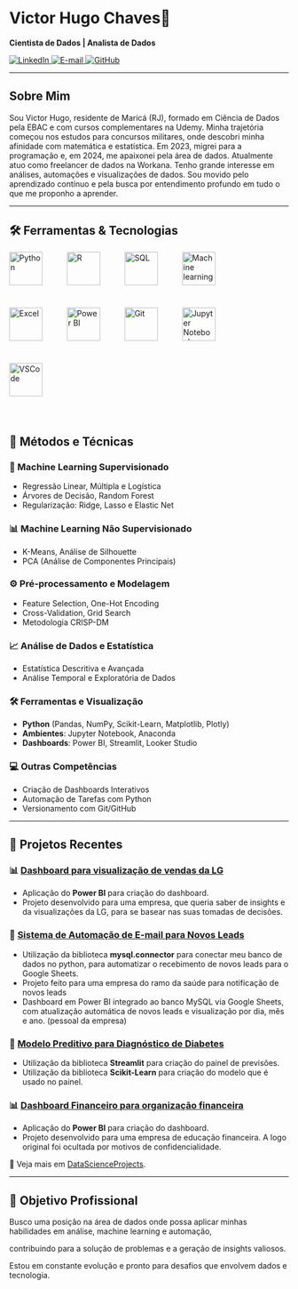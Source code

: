 # Victor Hugo Chaves🌟  
**Cientista de Dados | Analista de Dados**  

<p align="left">
  <a href="https://www.linkedin.com/in/victorhugodata/" target="_blank">
    <img src="https://img.shields.io/badge/LinkedIn-blue?style=flat-square&logo=linkedin&logoColor=white" alt="LinkedIn">
  </a>
    <a href="mailto:victorhugo.chavesrj@gmail.com" target="_blank">
    <img src="https://img.shields.io/badge/Email-red?style=flat-square&logo=gmail&logoColor=white" alt="E-mail">
</a>
  <a href="https://github.com/VictorHugodata?tab=repositories" target="_blank">
    <img src="https://img.shields.io/badge/GitHub-black?style=flat-square&logo=github&logoColor=white" alt="GitHub">
  </a>
</p>

---

## Sobre Mim  
Sou Victor Hugo, residente de Maricá (RJ), 
formado em Ciência de Dados pela EBAC e com cursos complementares na Udemy. 
Minha trajetória começou nos estudos para concursos militares, onde descobri minha afinidade com matemática e estatística. 
Em 2023, migrei para a programação e, em 2024, me apaixonei pela área de dados.
Atualmente atuo como freelancer de dados na Workana.
Tenho grande interesse em análises, automações e visualizações de dados. Sou movido pelo aprendizado contínuo e pela busca por entendimento profundo em tudo o que me proponho a aprender.

---

## 🛠️ Ferramentas & Tecnologias  
<p align="left">
  <img src="https://cdn.jsdelivr.net/gh/devicons/devicon/icons/python/python-original.svg" alt="Python" width="60" height="60" style="margin: 0 40px 40px 0;">
  <img src="https://upload.wikimedia.org/wikipedia/commons/1/1b/R_logo.svg" alt="R" width="60" height="60" style="margin: 0 40px 40px 0;">
  <img src="https://vvcestudio.com.br/_next/image?url=%2Fassetsv5%2Fimg%2Fcodigo%2Flogosql.png&w=256&q=75" alt="SQL" width="60" height="60" style="margin: 0 40px 40px 0;">
  <img src="https://encrypted-tbn0.gstatic.com/images?q=tbn:ANd9GcTxx7XWWLMhPG93QXcQnr2UBrkV-Y5cV6dmCQ&s" alt="Machine learning" width="60" height="60" style="margin: 0 40px 40px 0;">
  <img src="https://img.odcdn.com.br/wp-content/uploads/2017/02/20170213174437.jpg" alt="Excel" width="60" height="60" style="margin: 0 40px 40px 0;">
  <img src="https://upload.wikimedia.org/wikipedia/commons/c/cf/New_Power_BI_Logo.svg" alt="Power BI" width="60" height="60" style="margin: 0 40px 40px 0;">
  <img src="https://cdn.jsdelivr.net/gh/devicons/devicon/icons/git/git-original.svg" alt="Git" width="60" height="60" style="margin: 0 40px 40px 0;">
  <img src="https://upload.wikimedia.org/wikipedia/commons/thumb/3/38/Jupyter_logo.svg/256px-Jupyter_logo.svg.png" alt="Jupyter Notebook" width="60" height="60" style="margin: 0 40px 40px 0;">
  <img src="https://camo.githubusercontent.com/f39f203ca1defeb47e3505ef9044d3303c038c60de7e67f6c229992602e59128/68747470733a2f2f63646e2e6a7364656c6976722e6e65742f67682f64657669636f6e732f64657669636f6e2f69636f6e732f7673636f64652f7673636f64652d6f726967696e616c2e737667" alt="VSCode" width="60" height="60" style="margin: 0 40px 40px 0;">
</p>

## 🧠 Métodos e Técnicas

### 🤖 Machine Learning Supervisionado
- Regressão Linear, Múltipla e Logística  
- Árvores de Decisão, Random Forest  
- Regularização: Ridge, Lasso e Elastic Net  

### 📊 Machine Learning Não Supervisionado
- K-Means, Análise de Silhouette  
- PCA (Análise de Componentes Principais)  

### ⚙️ Pré-processamento e Modelagem
- Feature Selection, One-Hot Encoding  
- Cross-Validation, Grid Search  
- Metodologia CRISP-DM  

### 📈 Análise de Dados e Estatística
- Estatística Descritiva e Avançada  
- Análise Temporal e Exploratória de Dados  

### 🛠️ Ferramentas e Visualização
- **Python** (Pandas, NumPy, Scikit-Learn, Matplotlib, Plotly)  
- **Ambientes**: Jupyter Notebook, Anaconda  
- **Dashboards**: Power BI, Streamlit, Looker Studio  

### 💻 Outras Competências
- Criação de Dashboards Interativos  
- Automação de Tarefas com Python  
- Versionamento com Git/GitHub  

---

## 📂 Projetos Recentes  

### 📊 [Dashboard para visualização de vendas da LG](https://github.com/VictorHugodata/diabete_predict)  
- Aplicação do **Power BI** para criação do dashboard. 
- Projeto desenvolvido para uma empresa, que queria saber de insights e da visualizações da LG, para se basear nas suas tomadas de decisões.

### 📧 [Sistema de Automação de E-mail para Novos Leads](https://github.com/VictorHugodata/automacao_email)  
- Utilização da biblioteca **mysql.connector** para conectar meu banco de dados no python, para automatizar o recebimento de novos leads para o Google Sheets.
- Projeto feito para uma empresa do ramo da saúde para notificação de novos leads
- Dashboard em Power BI integrado ao banco MySQL via Google Sheets, com atualização automática de novos leads e visualização por dia, mês e ano. (pessoal da empresa)

### 🧠 [Modelo Preditivo para Diagnóstico de Diabetes](https://github.com/VictorHugodata/diabete_predict)  
- Utilização da biblioteca **Streamlit** para criação do painel de previsões.
- Utilização da biblioteca **Scikit-Learn** para criação do modelo que é usado no painel.

### 📊 [Dashboard Financeiro para organização financeira](https://github.com/VictorHugodata/powerbi_dashboardfinanceiro)  
- Aplicação do **Power BI** para criação do dashboard.  
- Projeto desenvolvido para uma empresa de educação financeira. A logo original foi ocultada por motivos de confidencialidade.

📂 Veja mais em [DataScienceProjects](https://github.com/VictorHugodata?tab=repositories).

---

## 🎯 Objetivo Profissional  
Busco uma posição na área de dados onde possa aplicar minhas habilidades em análise, machine learning e automação, 

contribuindo para a solução de problemas e a geração de insights valiosos. 

Estou em constante evolução e pronto para desafios que envolvem dados e tecnologia.

